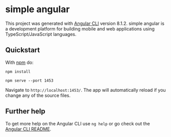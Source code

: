 # simple angular 

This project was generated with [Angular CLI](https://github.com/angular/angular-cli) version 8.1.2.
simple angular  is a development platform for building mobile and web applications using TypeScript/JavaScript  languages.

## Quickstart
With [npm](https://npmjs.org) do:

```
npm install 
```
```
npm serve --port 1453 
```
 Navigate to `http://localhost:1453/`. The app will automatically reload if you change any of the source files.

## Further help

To get more help on the Angular CLI use `ng help` or go check out the [Angular CLI README](https://github.com/angular/angular-cli/blob/master/README.md).